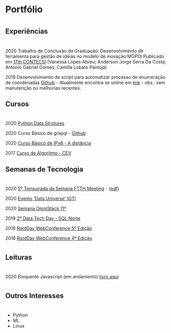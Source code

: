 # Portfólio 
#


## Experiências 
#
2020 Trabalho de Conclusão da Graduação: Desenvolvimento de ferramenta para gestão de ideias no modelo de inovação MGPDI 
Publicado em [17th CONTECSI](http://contecsi.submissao.com.br/arquivos/6452.pdf) (Vanessa Lopes Abreu; Anderson Jorge Serra Da Costa; Antonio Gabriel Gomes; Camilla Lobato Pantoja)

2019 Desenvolvimento de script para automatizar processo de enumeração de coordenadas [Github](https://github.com/antonioGabrielGomes/tool-log-web-version) - Atualmente encontra se online em [link](https://tool-log-web-version.herokuapp.com/) - obs.: sem manutenção ou melhorias recentes.

## Cursos
#

2020 [Python Data Strutures](./certificados/python_data_structures.pdf)

2020 Curso Básico de grapql - [Github](https://github.com/antonioGabrielGomes/GraphQL-curso)

2020 [Curso Básico de IPv6 - A distância](./certificados/curso_basico_ipv6.pdf)

2017 [Curso de Algoritmo - CEV](./certificados/curso_de_algoritmo.jpg)

## Semanas de Tecnologia
#



2020 [5º Temporada da Semana FTTH Meeting](./certificados/5_temporada_ftth_meeting.pdf)  -  ([pdf](https://vp2uploads.s3.amazonaws.com/16264/certificado/8245a7e5b1e9e5fff56d9fbbeca4251e4996dcef.pdf))

2020 [Evento 'Data Universe' IGTI](./certificados/data_universe.pdf) 

2020 [Semana OmniStack 11º](./certificados/semana-omnistack.pdf)

2019 [2º Data Tech Day - SQL Norte](./certificados/data_tech-day.pdf)

2018 [RootDay WebConference 5º Edição](./certificados/certificado-certificado-rootday-5-edicao.pdf)

2018 [RootDay WebConference 4º Edição](./certificados/certificado-certificado-rootday-4-edicao.pdf)


#
## Leituras
#

2020 Eloquente Javascript (em andamento) [livro aqui](https://github.com/braziljs/eloquente-javascript)


#
## Outros Interesses
#

* Python
* ML
* Linux
